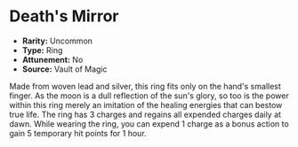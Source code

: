 # Death's Mirror

- **Rarity:** Uncommon
- **Type:** Ring
- **Attunement:** No
- **Source:** Vault of Magic

Made from woven lead and silver, this ring fits only on the hand's smallest finger. As the moon is a dull reflection of the sun's glory, so too is the power within this ring merely an imitation of the healing energies that can bestow true life. The ring has 3 charges and regains all expended charges daily at dawn. While wearing the ring, you can expend 1 charge as a bonus action to gain 5 temporary hit points for 1 hour.
